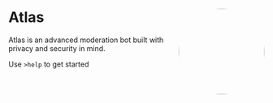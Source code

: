 <div>
  <img src='https://i.imgur.com/nTWEVgh.png' style="border-radius:50%" height='169' align='right'/>
  <h1>Atlas</h1>
  <p>Atlas is an advanced moderation bot built with privacy and security in mind.</p>
  <p>Use <code>>help</code> to get started</p>
</div>
